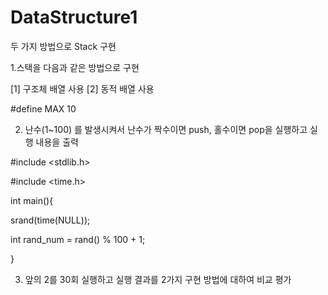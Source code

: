 # DataStructure1	
두 가지 방법으로 Stack 구현

1.스택을 다음과 같은 방법으로 구현

   [1] 구조체 배열 사용 [2] 동적 배열 사용

#define MAX 10



2. 난수(1~100) 를 발생시켜서 난수가 짝수이면 push, 홀수이면 pop을 실행하고 실행 내용을 출력

#include <stdlib.h>

#include <time.h>


int main(){

  srand(time(NULL));

  int rand_num = rand() % 100 + 1;

} 

 

3. 앞의 2를 30회 실행하고 실행 결과를 2가지 구현 방법에 대하여 비교 평가

